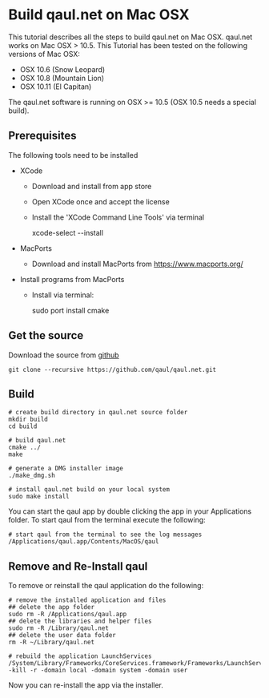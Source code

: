 Build qaul.net on Mac OSX
=========================

This tutorial describes all the steps to build qaul.net on Mac OSX. qaul.net works on
Mac OSX > 10.5. This Tutorial has been tested on the following versions of Mac OSX:

* OSX 10.6 (Snow Leopard)
* OSX 10.8 (Mountain Lion)
* OSX 10.11 (El Capitan)

The qaul.net software is running on OSX >= 10.5 (OSX 10.5 needs a special build).


Prerequisites
-------------

The following tools need to be installed

* XCode 
  * Download and install from app store
  * Open XCode once and accept the license
  * Install the 'XCode Command Line Tools' via terminal

	xcode-select --install

* MacPorts
  * Download and install MacPorts from https://www.macports.org/
* Install programs from MacPorts
  * Install via terminal:

	sudo port install cmake


Get the source
--------------

Download the source from [github](https://github.com/qaul/qaul.net)

	git clone --recursive https://github.com/qaul/qaul.net.git


Build
-----

    # create build directory in qaul.net source folder
    mkdir build
    cd build
	
	# build qaul.net
    cmake ../
    make
    
    # generate a DMG installer image
    ./make_dmg.sh
    
    # install qaul.net build on your local system
    sudo make install


You can start the qaul app by double clicking the app in your Applications folder.
To start qaul from the terminal execute the following:

	# start qaul from the terminal to see the log messages
	/Applications/qaul.app/Contents/MacOS/qaul


Remove and Re-Install qaul
--------------------------

To remove or reinstall the qaul application do the following:

	# remove the installed application and files
	## delete the app folder
	sudo rm -R /Applications/qaul.app
	## delete the libraries and helper files
	sudo rm -R /Library/qaul.net
	## delete the user data folder
	rm -R ~/Library/qaul.net
	
	# rebuild the application LaunchServices
	/System/Library/Frameworks/CoreServices.framework/Frameworks/LaunchServices.framework/Support/lsregister -kill -r -domain local -domain system -domain user


Now you can re-install the app via the installer.